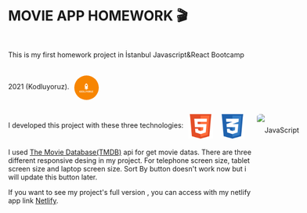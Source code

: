 # MOVIE APP HOMEWORK 🎬

[//]: # (This section about bootcamp)
<p style="line-height:65px">This is my first homework project in İstanbul Javascript&React Bootcamp 2021 (Kodluyoruz).
<img style="margin: 10px;position:absolute;border-radius:50%" src="./icons/kodluyoruz.png" alt="Kodluyoruz" height="50" />
</p>

[//]: # (This section using technologies)
<p style="line-height:65px">I developed this project with these three technologies:
<img style="margin: 10px;position:absolute;" src="./icons/html.png" alt="HTML5" height="50" />
<img style="margin: 10px;position:absolute;margin-left:75px" src="./icons/css.png" alt="CSS3" height="50" />
<img style="margin: 10px;position:absolute;border-radius:10%;margin-left:150px" src="https://profilinator.rishav.dev/skills-assets/javascript-original.svg" alt="JavaScript" height="50" />
</p>

[//]: # (This section gives information about project)
<p>
I used <a href="https://www.themoviedb.org/?language=tr">The Movie Database(TMDB)</a> api for get movie datas. There are three different responsive desing in my project. For telephone screen size, tablet screen size and laptop screen size. Sort By button doesn't work now but i will update this button later.
<p> If you want to see my project's full version , you can access with my netlify app link <a href="https://stupefied-wescoff-2a9ce1.netlify.app/">Netlify</a>.</p>
